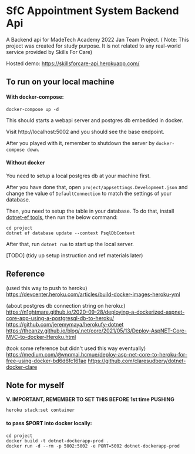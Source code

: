 # SfC Appointment System Backend Api

A Backend api for MadeTech Academy 2022 Jan Team Project.
( Note: This project was created for study purpose. It is not related to any real-world service provided by Skills For Care)

Hosted demo: https://skillsforcare-api.herokuapp.com/

## To run on your local machine

#### With docker-compose:
```
docker-compose up -d
```
This should starts a webapi server and postgres db embedded in docker.

Visit http://localhost:5002 and you should see the base endpoint.

After you played with it, remember to shutdown the server by `docker-compose down`.

#### Without docker

You need to setup a local postgres db at your machine first.

After you have done that, open `project/appsettings.Development.json` and change the value of `DefaultConnection` to match the settings of your database.

Then, you need to setup the table in your database.
To do that, install [dotnet-ef tools](https://docs.microsoft.com/en-us/ef/core/cli/dotnet), then run the below command:

```shell
cd project
dotnet ef database update --context PsqlDbContext 
```

After that, run `dotnet run` to start up the local server.





[TODO]
(tidy up setup instruction and ref materials later)


## Reference

(used this way to push to heroku)
https://devcenter.heroku.com/articles/build-docker-images-heroku-yml


(about postgres db connection string on heroku:)
https://n1ghtmare.github.io/2020-09-28/deploying-a-dockerized-aspnet-core-app-using-a-postgresql-db-to-heroku/
https://github.com/jeremymaya/herokufy-dotnet
https://theanzy.github.io/blog/.net/core/2021/05/13/Deploy-AspNET-Core-MVC-to-docker-Heroku.html


(took some reference but didn't used this way eventually)
https://medium.com/@vnqmai.hcmue/deploy-asp-net-core-to-heroku-for-free-using-docker-bd6d6fc161ae
https://github.com/claresudbery/dotnet-docker-clare

## Note for myself

**V. IMPORTANT, REMEMBER TO SET THIS BEFORE 1st time PUSHING**
```shell
heroku stack:set container
```

#### to pass $PORT into docker locally:
```shell
cd project
docker build -t dotnet-dockerapp-prod .
docker run -d --rm -p 5002:5002 -e PORT=5002 dotnet-dockerapp-prod
```
